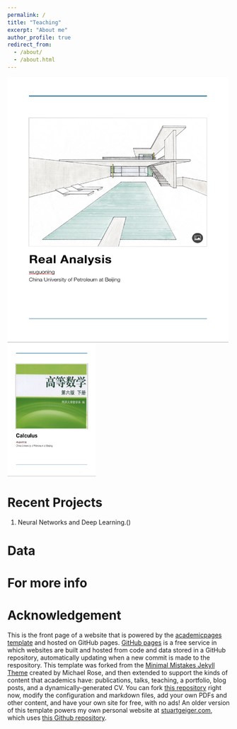 ```yaml
---
permalink: /
title: "Teaching"
excerpt: "About me"
author_profile: true
redirect_from: 
  - /about/
  - /about.html
---
```


[<img src="../images/Realanalysis.png" width="500" height="600">](https://wuguoning.github.io/teaching/2019-spring-teaching-1)
[<img src="../images/calculus-tongji.png" width="200" height="300">](https://wuguoning.github.io/teaching/2019-spring-teaching-2)


Recent Projects
======

1. Neural Networks and Deep Learning.()

Data
======

For more info
======

[^1]: More info about configuring academicpages can be found in [the guide](https://academicpages.github.io/markdown/). The [guides for the Minimal Mistakes theme](https://mmistakes.github.io/minimal-mistakes/docs/configuration/) (which this theme was forked from) might also be helpful.

Acknowledgement
======

This is the front page of a website that is powered by the [academicpages template](https://github.com/academicpages/academicpages.github.io) and hosted on GitHub pages. [GitHub pages](https://pages.github.com) is a free service in which websites are built and hosted from code and data stored in a GitHub repository, automatically updating when a new commit is made to the respository. This template was forked from the [Minimal Mistakes Jekyll Theme](https://mmistakes.github.io/minimal-mistakes/) created by Michael Rose, and then extended to support the kinds of content that academics have: publications, talks, teaching, a portfolio, blog posts, and a dynamically-generated CV. You can fork [this repository](https://github.com/academicpages/academicpages.github.io) right now, modify the configuration and markdown files, add your own PDFs and other content, and have your own site for free, with no ads! An older version of this template powers my own personal website at [stuartgeiger.com](http://stuartgeiger.com), which uses [this Github repository](https://github.com/staeiou/staeiou.github.io).
